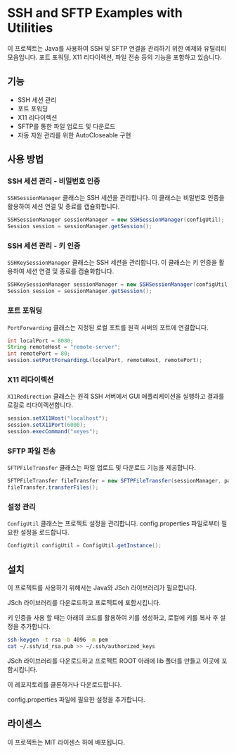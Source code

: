 # SSH and SFTP Examples with Utilities

이 프로젝트는 Java를 사용하여 SSH 및 SFTP 연결을 관리하기 위한 예제와 유틸리티 모음입니다. 포트 포워딩, X11 리다이렉션, 파일 전송 등의 기능을 포함하고 있습니다.

## 기능

- SSH 세션 관리
- 포트 포워딩
- X11 리다이렉션
- SFTP를 통한 파일 업로드 및 다운로드
- 자동 자원 관리를 위한 AutoCloseable 구현

## 사용 방법

### SSH 세션 관리 - 비밀번호 인증

`SSHSessionManager` 클래스는 SSH 세션을 관리합니다. 이 클래스는 비밀번호 인증을 활용하여 세션 연결 및 종료를 캡슐화합니다.

```java
SSHSessionManager sessionManager = new SSHSessionManager(configUtil);
Session session = sessionManager.getSession();
```

### SSH 세션 관리 - 키 인증

`SSHKeySessionManager` 클래스는 SSH 세션을 관리합니다. 이 클래스는 키 인증을 활용하여 세션 연결 및 종료를 캡슐화합니다.

```java
SSHKeySessionManager sessionManager = new SSHSessionManager(configUtil);
Session session = sessionManager.getSession();
```

### 포트 포워딩

`PortForwarding` 클래스는 지정된 로컬 포트를 원격 서버의 포트에 연결합니다.

```java
int localPort = 8080;
String remoteHost = "remote-server";
int remotePort = 80;
session.setPortForwardingL(localPort, remoteHost, remotePort);
```

### X11 리다이렉션

`X11Redirection` 클래스는 원격 SSH 서버에서 GUI 애플리케이션을 실행하고 결과를 로컬로 리다이렉션합니다.

```java
session.setX11Host("localhost");
session.setX11Port(6000);
session.execCommand("xeyes");
```

### SFTP 파일 전송

`SFTPFileTransfer` 클래스는 파일 업로드 및 다운로드 기능을 제공합니다.

```java
SFTPFileTransfer fileTransfer = new SFTPFileTransfer(sessionManager, pathConfig, fileConfig);
fileTransfer.transferFiles();
```

### 설정 관리

`ConfigUtil` 클래스는 프로젝트 설정을 관리합니다. config.properties 파일로부터 필요한 설정을 로드합니다.

```java
ConfigUtil configUtil = ConfigUtil.getInstance();
```

## 설치

이 프로젝트를 사용하기 위해서는 Java와 JSch 라이브러리가 필요합니다.

JSch 라이브러리를 다운로드하고 프로젝트에 포함시킵니다.

키 인증을 사용 할 때는 아래의 코드를 활용하여 키를 생성하고, 로컬에 키를 복사 후 설정을 추가합니다.

```bash
ssh-keygen -t rsa -b 4096 -m pem
cat ~/.ssh/id_rsa.pub >> ~/.ssh/authorized_keys
```

JSch 라이브러리를 다운로드하고 프로젝트 ROOT 아래에 lib 폴더를 만들고 이곳에 포함시킵니다. 

이 레포지토리를 클론하거나 다운로드합니다.

config.properties 파일에 필요한 설정을 추가합니다.

## 라이센스

이 프로젝트는 MIT 라이센스 하에 배포됩니다.

